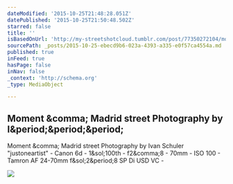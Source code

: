 ```yaml
---
dateModified: '2015-10-25T21:48:28.051Z'
datePublished: '2015-10-25T21:50:48.502Z'
starred: false
title: ''
isBasedOnUrl: 'http://my-streetshotcloud.tumblr.com/post/77350272104/moment-madrid-street-photography-by-ivan'
sourcePath: _posts/2015-10-25-ebecd9b6-023a-4393-a335-e0f57ca4554a.md
published: true
inFeed: true
hasPage: false
inNav: false
_context: 'http://schema.org'
_type: MediaObject

---
```

<article style=""><h1>Moment &amp;comma; Madrid street Photography by I&amp;period;&amp;period;&amp;period;</h1><p>Moment &amp;comma; Madrid street Photography by Ivan Schuler "justoneartist" - Canon 6d - 1&amp;sol;100th - f2&amp;comma;8 - 70mm - ISO 100 - Tamron AF 24-70mm f&amp;sol;2&amp;period;8 SP Di USD VC -</p><img src="http://40.media.tumblr.com/8e03b8c748ab73c2d344582d681d7c22/tumblr_n1bxb6vRfm1rzlmeco1_500.jpg" /></article>